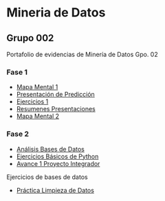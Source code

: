 # Mineria de Datos
## Grupo 002
Portafolio de evidencias de Minería de Datos Gpo. 02
### Fase 1
- [Mapa Mental 1](https://github.com/1887860ramonctro/Mineria_de_Datos/blob/master/MapaMental_1_1887860.pdf.pdf)
- [Presentación de Predicción](https://github.com/melslzr/Mineria-de-datos/blob/master/Presentacion_Prediccion_002.pdf)
- [Ejercicios 1](https://github.com/Ragres/Mineria-de-datos-FCFM/blob/master/Laboratorio%201%20MD%20(1).ipynb)
- [Resumenes Presentaciones](https://github.com/1887860ramonctro/Mineria_de_Datos/blob/master/Resumenes_1887860.pdf)
- [Mapa Mental 2](https://github.com/1887860ramonctro/Mineria_de_Datos/blob/master/MapaMental_2_1887860.pdf)
### Fase 2
- [Análisis Bases de Datos](https://github.com/1887860ramonctro/Mineria_de_Datos/blob/master/AnalisisBD_1887860.pdf)
- [Ejercicios Básicos de Python](https://github.com/1887860ramonctro/Mineria_de_Datos/blob/master/Ejercicios_Basicos_Python_1887860.ipynb)
- [Avance 1 Proyecto Integrador](https://github.com/1887860ramonctro/Mineria_de_Datos/blob/master/Avance1_PIA_04_Gpo002.pdf)

Ejercicios de bases de datos
- [Práctica Limpieza de Datos](https://github.com/1887860ramonctro/Mineria_de_Datos/blob/master/Practica_1_Limpieza.ipynb)
